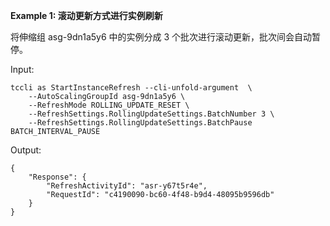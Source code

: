 **Example 1: 滚动更新方式进行实例刷新**

将伸缩组 asg-9dn1a5y6 中的实例分成 3 个批次进行滚动更新，批次间会自动暂停。

Input: 

```
tccli as StartInstanceRefresh --cli-unfold-argument  \
    --AutoScalingGroupId asg-9dn1a5y6 \
    --RefreshMode ROLLING_UPDATE_RESET \
    --RefreshSettings.RollingUpdateSettings.BatchNumber 3 \
    --RefreshSettings.RollingUpdateSettings.BatchPause BATCH_INTERVAL_PAUSE
```

Output: 
```
{
    "Response": {
        "RefreshActivityId": "asr-y67t5r4e",
        "RequestId": "c4190090-bc60-4f48-b9d4-48095b9596db"
    }
}
```

